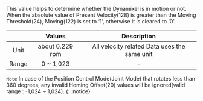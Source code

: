 This value helps to determine whether the Dynamixel is in motion or not.
When the absolute value of Present Velocity(128) is greater than the Moving Threshold(24), Moving(122) is set to ‘1’, otherwise it is cleared to ‘0’.

||Values|Description|
| :---: | :---: | :---: |
|Unit|about 0.229 rpm|All velocity related Data uses the same unit|
|Range|0 ~ 1,023|-|

`Note` In case of the Position Control Mode(Joint Mode) that rotates less than 360 degrees, any invalid Homing Offset(20) values will be ignored(valid range : -1,024 ~ 1,024).
{: .notice}
